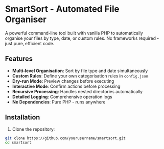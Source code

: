 # SmartSort - Automated File Organiser

A powerful command-line tool built with vanilla PHP to automatically organise your files by type, date, or custom rules. No frameworks required - just pure, efficient code.

## Features

- **Multi-level Organisation**: Sort by file type and date simultaneously
- **Custom Rules**: Define your own categorisation rules in `config.json`
- **Dry-run Mode**: Preview changes before executing
- **Interactive Mode**: Confirm actions before processing
- **Recursive Processing**: Handles nested directories automatically
- **Detailed Logging**: Comprehensive operation logs
- **No Dependencies**: Pure PHP - runs anywhere

## Installation

1. Clone the repository:
```bash
git clone https://github.com/yourusername/smartsort.git
cd smartsort

